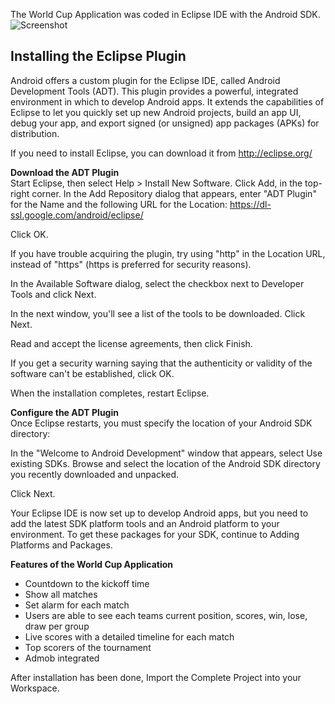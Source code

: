 The World Cup Application was coded in Eclipse IDE with the Android SDK.
![Screenshot](https://user-images.githubusercontent.com/8135354/41693837-7952dece-7531-11e8-9bc3-41f3d8fe6cc5.png)<br />
<h2>Installing the Eclipse Plugin</h2>
Android offers a custom plugin for the Eclipse IDE, called Android Development Tools (ADT). This plugin provides a powerful, integrated environment in which to develop Android apps. It extends the capabilities of Eclipse to let you quickly set up new Android projects, build an app UI, debug your app, and export signed (or unsigned) app packages (APKs) for distribution.

If you need to install Eclipse, you can download it from http://eclipse.org/

<b>Download the ADT Plugin</b><br />
Start Eclipse, then select Help > Install New Software.
Click Add, in the top-right corner.
In the Add Repository dialog that appears, enter "ADT Plugin" for the Name and the following URL for the Location:
https://dl-ssl.google.com/android/eclipse/

Click OK.

If you have trouble acquiring the plugin, try using "http" in the Location URL, instead of "https" (https is preferred for security reasons).

In the Available Software dialog, select the checkbox next to Developer Tools and click Next.

In the next window, you'll see a list of the tools to be downloaded. Click Next.

Read and accept the license agreements, then click Finish.

If you get a security warning saying that the authenticity or validity of the software can't be established, click OK.

When the installation completes, restart Eclipse.

<b>Configure the ADT Plugin</b><br />
Once Eclipse restarts, you must specify the location of your Android SDK directory:

In the "Welcome to Android Development" window that appears, select Use existing SDKs.
Browse and select the location of the Android SDK directory you recently downloaded and unpacked.

Click Next.

Your Eclipse IDE is now set up to develop Android apps, but you need to add the latest SDK platform tools and an Android platform to your environment. To get these packages for your SDK, continue to Adding Platforms and Packages.

<b>Features of the World Cup Application</b><br />
* Countdown to the kickoff time
* Show all matches
* Set alarm for each match
* Users are able to see each teams current position, scores, win, lose, draw per group
* Live scores with a detailed timeline for each match
* Top scorers of the tournament
* Admob integrated

After installation has been done, Import the Complete Project into your Workspace.

